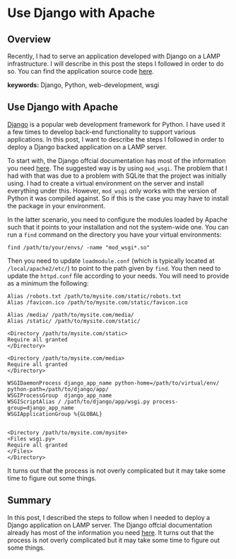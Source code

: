 # Use Django with Apache


## Overview

Recently, I had to serve an application developed with Django on a LAMP infrastructure. I will describe in this post the steps I followed in order to do so.
You can find the application source code <a href="https://github.com/pockerman/hmmtuf_app">here</a>.

**keywords:** Django, Python, web-development, wsgi

##  Use Django with Apache

<a href="https://www.djangoproject.com/">Django</a> is a popular web development framework for Python. I have used it a few times to develop back-end functionality
to support various applications. In this post, I want to describe the steps I followed in order to deploy a Django backed application on a LAMP server.

To start with, the Django offcial documentation has most of the information you need <a href="https://docs.djangoproject.com/en/3.2/howto/deployment/wsgi/modwsgi/">here</a>. The suggested way is by using ```mod_wsgi```. The problem that I had with that was due to a problem with SQLite that the project was initially using. I had to create a virtual environment on the server and install everything under this. However, ```mod_wsgi``` only works with the version of Python it was compiled against. So if this is the case you may have to install the package in your environment. 

In the latter scenario, you need to configure the modules loaded by Apache such that it points to your installation and not the system-wide one. You can run a ```find``` command on the directory you have your virtual environments:

```
find /path/to/your/envs/ -name "mod_wsgi*.so"
```

Then you need to update ```loadmodule.conf``` (which is typically located at ```/local/apache2/etc/```) to point to the path given by ```find```.
You then need to update the ```httpd.conf``` file according to your needs. You will need to provide as a minimum the following:

```
Alias /robots.txt /path/to/mysite.com/static/robots.txt
Alias /favicon.ico /path/to/mysite.com/static/favicon.ico

Alias /media/ /path/to/mysite.com/media/
Alias /static/ /path/to/mysite.com/static/

<Directory /path/to/mysite.com/static>
Require all granted
</Directory>

<Directory /path/to/mysite.com/media>
Require all granted
</Directory>

WSGIDaemonProcess django_app_name python-home=/path/to/virtual/env/ python-path=/path/to/django/app/
WSGIProcessGroup  django_app_name
WSGIScriptAlias / /path/to/django/app/wsgi.py process-group=django_app_name
WSGIApplicationGroup %{GLOBAL}


<Directory /path/to/mysite.com/mysite>
<Files wsgi.py>
Require all granted
</Files>
</Directory>
```

It turns out that the process is not overly complicated but it may take some time to figure out some things. 


## Summary

In this post, I described the steps to follow when I needed to deploy a Django application on  LAMP server.
The Django offcial documentation already has most of the information you need <a href="https://docs.djangoproject.com/en/3.2/howto/deployment/wsgi/modwsgi/">here</a>.
It turns out that the process is not overly complicated but it may take some time to figure out some things.